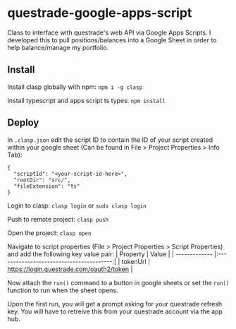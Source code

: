 # questrade-google-apps-script
Class to interface with questrade's web API via Google Apps Scripts. I developed this to pull positions/balances into a Google Sheet in order to help balance/manage my portfolio.

## Install
Install clasp globally with npm:
`npm i -g clasp`

Install typescript and apps script ts types:
`npm install`

## Deploy
In `.clasp.json` edit the script ID to contain the ID of your script created within your google sheet (Can be found in File > Project Properties > Info Tab):
```
{
  "scriptId": "<your-script-id-here>",
  "rootDir": "src/",
  "fileExtension": "ts"
}
```
Login to clasp:
`clasp login` or `sudo clasp login`

Push to remote project:
`clasp push`

Open the project:
`clasp open`

Navigate to script properties (File > Project Properties > Script Properties) and add the following key value pair:
| Property      | Value                                    |
| ------------- |:----------------------------------------:|
| tokenUrl      | https://login.questrade.com/oauth2/token |

Now attach the `run()` command to a button in google sheets or set the `run()` function to run when the sheet opens.

Upon the first run, you will get a prompt asking for your questrade refresh key. You will have to retreive this from your questrade account via the app hub.
